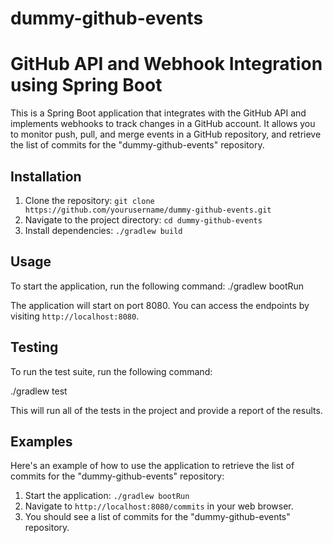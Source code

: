 # dummy-github-events

# GitHub API and Webhook Integration using Spring Boot

This is a Spring Boot application that integrates with the GitHub API and implements webhooks to track changes in a GitHub account. It allows you to monitor push, pull, and merge events in a GitHub repository, and retrieve the list of commits for the "dummy-github-events" repository. 

## Installation

1. Clone the repository: `git clone https://github.com/yourusername/dummy-github-events.git`
2. Navigate to the project directory: `cd dummy-github-events`
3. Install dependencies: `./gradlew build`

## Usage

To start the application, run the following command:
./gradlew bootRun


The application will start on port 8080. You can access the endpoints by visiting `http://localhost:8080`.

## Testing

To run the test suite, run the following command:

./gradlew test

This will run all of the tests in the project and provide a report of the results.

## Examples

Here's an example of how to use the application to retrieve the list of commits for the "dummy-github-events" repository:

1. Start the application: `./gradlew bootRun`
2. Navigate to `http://localhost:8080/commits` in your web browser.
3. You should see a list of commits for the "dummy-github-events" repository.



